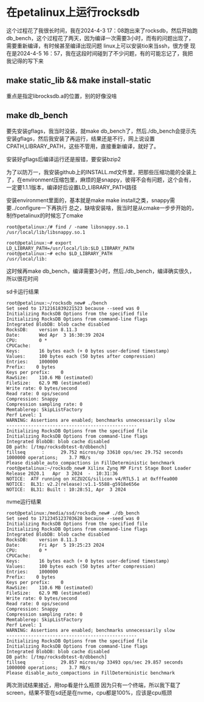 # 在petalinux上运行rocksdb
这个过程花了我很长时间，我在2024-4-3 17：08跑出来了rocksdb，然后开始跑db_bench，这个过程花了两天，因为编译一次需要3小时，而有的问题出现了，需要重新编译，有时候甚至编译出现问题
linux上可以安装tio来当ssh，很方便
现在是2024-4-5 16：57，我在这段时间碰到了不少问题，有的可能忘记了，我把我记得的写下来
## make static_lib && make install-static
重点是指定librocksdb.a的位置，别的好像没啥

## make db_bench
要先安装gflags，我当时没装，就make db_bench了，然后./db_bench会提示先安装gflags，然后我安装了再运行，结果还是不行，网上说设置CPATH,LIBRARY_PATH，这些不管用，直接重新编译，就好了。

安装好gflags后编译运行还是报错，要安装bzip2

为了以防万一，我安装github上的INSTALL.md文件里，把那些压缩功能的全装上了，在environment压缩包里，麻烦的是snappy，彼得不会有问题，这个会有，一定要1.1.1版本，编译好后设置LD_LIBRARY_PATH路径

安装environment里面的，基本就是make make install之类，snappy需要../configure一下再执行
总之，缺啥安装啥，我当时是从cmake一步步开始的，制作petalinux的时候忘了cmake

```
root@petalinux:/# find / -name libsnappy.so.1
/usr/local/lib/libsnappy.so.1

root@petalinux:~# export LD_LIBRARY_PATH=/usr/local/lib:$LD_LIBRARY_PATH
root@petalinux:~# echo $LD_LIBRARY_PATH
/usr/local/lib:
```

这时候再make db_bench，编译需要3小时，然后./db_bench，编译确实很久，所以很花时间

sd卡运行结果
```
root@petalinux:~/rocksdb_new# ./bench
Set seed to 1712161839221523 because --seed was 0
Initializing RocksDB Options from the specified file
Initializing RocksDB Options from command-line flags
Integrated BlobDB: blob cache disabled
RocksDB:    version 8.11.3
Date:       Wed Apr  3 16:30:39 2024
CPU:        0 * 
CPUCache:   
Keys:       16 bytes each (+ 0 bytes user-defined timestamp)
Values:     100 bytes each (50 bytes after compression)
Entries:    1000000
Prefix:    0 bytes
Keys per prefix:    0
RawSize:    110.6 MB (estimated)
FileSize:   62.9 MB (estimated)
Write rate: 0 bytes/second
Read rate: 0 ops/second
Compression: Snappy
Compression sampling rate: 0
Memtablerep: SkipListFactory
Perf Level: 1
WARNING: Assertions are enabled; benchmarks unnecessarily slow
------------------------------------------------
Initializing RocksDB Options from the specified file
Initializing RocksDB Options from command-line flags
Integrated BlobDB: blob cache disabled
DB path: [/tmp/rocksdbtest-0/dbbench]
fillseq      :      29.752 micros/op 33610 ops/sec 29.752 seconds 1000000 operations;    3.7 MB/s
Please disable_auto_compactions in FillDeterministic benchmark
root@petalinux:~/rocksdb_new# Xilinx Zynq MP First Stage Boot Loader 
Release 2020.1   Apr  3 2024  -  10:31:36
NOTICE:  ATF running on XCZU2CG/silicon v4/RTL5.1 at 0xfffea000
NOTICE:  BL31: v2.2(release):v1.1-5588-g5918e656e
NOTICE:  BL31: Built : 10:28:51, Apr  3 2024
```

nvme运行结果
```
root@petalinux:/media/ssd/rocksdb_new# ./db_bench
Set seed to 1712345123703628 because --seed was 0
Initializing RocksDB Options from the specified file
Initializing RocksDB Options from command-line flags
Integrated BlobDB: blob cache disabled
RocksDB:    version 8.11.3
Date:       Fri Apr  5 19:25:23 2024
CPU:        0 * 
CPUCache:   
Keys:       16 bytes each (+ 0 bytes user-defined timestamp)
Values:     100 bytes each (50 bytes after compression)
Entries:    1000000
Prefix:    0 bytes
Keys per prefix:    0
RawSize:    110.6 MB (estimated)
FileSize:   62.9 MB (estimated)
Write rate: 0 bytes/second
Read rate: 0 ops/second
Compression: Snappy
Compression sampling rate: 0
Memtablerep: SkipListFactory
Perf Level: 1
WARNING: Assertions are enabled; benchmarks unnecessarily slow
------------------------------------------------
Initializing RocksDB Options from the specified file
Initializing RocksDB Options from command-line flags
Integrated BlobDB: blob cache disabled
DB path: [/tmp/rocksdbtest-0/dbbench]
fillseq      :      29.857 micros/op 33493 ops/sec 29.857 seconds 1000000 operations;    3.7 MB/s
Please disable_auto_compactions in FillDeterministic benchmark
```

两次测试结果接近，用top看是什么瓶颈
因为只有一个终端，所以我下载了screen，结果不管在sd还是在nvme，cpu都是100%，应该是cpu瓶颈